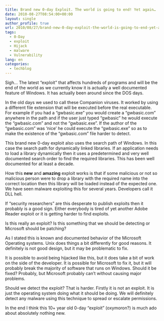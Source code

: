 ```yaml
---
title: Brand new 0-day Exploit. The world is going to end! Yet again…
date: 2010-08-27T08:54:00+00:00
layout: single
author_profile: true
url: 2010/08/27/brand-new-0-day-exploit-the-world-is-going-to-end-yet-again/
tags:
  - 0-Day
  - exploit
  - Hijack
  - malware
  - Vulnerability
lang: en
categories: 
  - techblog
---
```

Sigh… The latest “exploit” that affects hundreds of programs and will be the end of the world as we currently know it is actually a well documented feature of Windows. It has actually been around since the DOS days.

In the old days we used to call these Companion viruses. It worked by using a different file extension that will be executed before the real executable. For example if you had a “gwbasic.exe” you would create a “gwbasic.com” anywhere in the path and if the user just typed “gwbasic” he would execute the “gwbasic.com” and not the “gwbasic.exe”. If the author of the “gwbasic.com” was ‘nice’ he could execute the “gwbasic.exe” so as to make the existence of the “gwbasic.com” file harder to detect.

This brand new 0-day exploit also uses the search path of Windows. In this case the search path for dynamically linked libraries. If an application needs to load a library dynamically then it uses a predetermined and very well documented search order to find the required libraries. This has been well documented for at least a decade.

How this **new** and **amazing** exploit works is that if some malicious or not so malicious person were to drop a library with the required name into the correct location then this library will be loaded instead of the expected one. We have seen malware exploiting this for several years. Developers call it DLL hell.

If “security researchers” are this desperate to publish exploits then it probably is a good sign. Either everybody is tired of yet another Adobe Reader exploit or it is getting harder to find exploits.

Is this really an exploit? Is this something that we should be detecting or Microsoft should be patching?

As I stated this is known and documented behavior of the Microsoft Operating systems. Unix does things a bit differently for good reasons. It definitely is not good design, but it may be problematic to fix.

It is possible to avoid being hijacked like this, but it does take a bit of work on the side of the developer. It is possible for Microsoft to fix it, but it will probably break the majority of software that runs on Windows. Should it be fixed? Probably, but Microsoft probably can’t without causing major problems.

Should we detect the exploit? That is harder. Firstly it is not an exploit. It is just the operating system doing what it should be doing. We will definitely detect any malware using this technique to spread or escalate permissions.

In the end I think this 10+ year old 0-day “exploit” (oxymoron?) is much ado about absolutely nothing new.